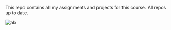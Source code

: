 This repo contains all my assignments and projects for this course.
All repos up to date.

![alx](https://github.com/Vaw12/alx-pre_course/assets/61506513/10410f61-0b9f-4f32-90ac-184cadb07364)
